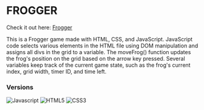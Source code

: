 # FROGGER

Check it out here: [Frogger](https://guavalines.github.io/Frogger/)

This is a Frogger game made with HTML, CSS, and JavaScript. JavaScript code selects various elements in the HTML file using DOM manipulation and assigns all divs in the grid to a variable. The moveFrog() function updates the frog's position on the grid based on the arrow key pressed. Several variables keep track of the current game state, such as the frog's current index, grid width, timer ID, and time left.

### Versions

![Javascript](https://img.shields.io/badge/JavaScript-323330?style=for-the-badge&logo=javascript&logoColor=F7DF1E)
![HTML5](https://img.shields.io/badge/HTML5-E34F26?style=for-the-badge&logo=html5&logoColor=white)
![CSS3](https://img.shields.io/badge/CSS3-1572B6?style=for-the-badge&logo=css3&logoColor=white)
